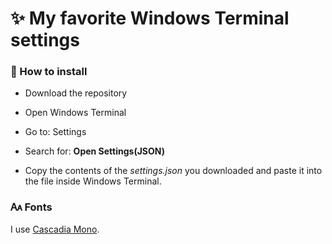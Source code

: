 <h1>✨ My favorite Windows Terminal settings</h1>

<h3>📜 How to install</h3>

- Download the repository
- Open Windows Terminal
- Go to: Settings

- Search for: **Open Settings(JSON)**
- Copy the contents of the *settings.json* you downloaded and paste it into the file inside Windows Terminal.

<h3>🗛 Fonts</h3>

I use [Cascadia Mono](https://github.com/microsoft/cascadia-code).
